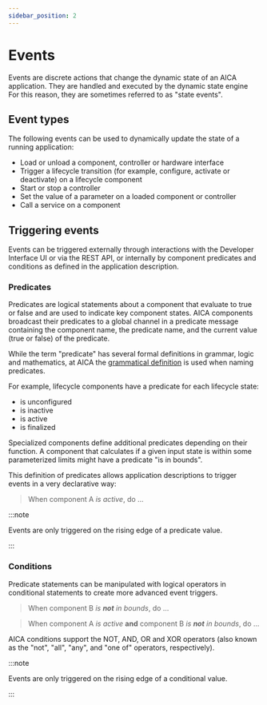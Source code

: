 ```yaml
---
sidebar_position: 2
---
```


# Events

Events are discrete actions that change the dynamic state of an AICA application. They are handled and executed by the
dynamic state engine For this reason, they are sometimes referred to as "state events".

## Event types

The following events can be used to dynamically update the state of a running application:

- Load or unload a component, controller or hardware interface
- Trigger a lifecycle transition (for example, configure, activate or deactivate) on a lifecycle component
- Start or stop a controller
- Set the value of a parameter on a loaded component or controller
- Call a service on a component

## Triggering events

Events can be triggered externally through interactions with the Developer Interface UI or via the REST API, or
internally by component predicates and conditions as defined in the application description.

### Predicates

Predicates are logical statements about a component that evaluate to true or false and are used to indicate key
component states. AICA components broadcast their predicates to a global channel in a predicate message containing the
component name, the predicate name, and the current value (true or false) of the predicate.

While the term "predicate" has several formal definitions in grammar, logic and mathematics, at AICA the [grammatical
definition](https://en.wikipedia.org/wiki/Predicate_(grammar)) is used when naming predicates.

For example, lifecycle components have a predicate for each lifecycle state:

- is unconfigured
- is inactive
- is active
- is finalized

Specialized components define additional predicates depending on their function. A component that calculates if a given
input state is within some parameterized limits might have a predicate "is in bounds".

This definition of predicates allows application descriptions to trigger events in a very declarative way:
> When component A _is active_, do ...

:::note

Events are only triggered on the rising edge of a predicate value.

:::

### Conditions

Predicate statements can be manipulated with logical operators in conditional statements to create more advanced event
triggers.

> When component B _is **not** in bounds_, do ...

> When component A _is active_ **and** component B _is **not** in bounds_, do ...

AICA conditions support the NOT, AND, OR and XOR operators (also known as the "not", "all", "any", and "one of"
operators, respectively).

:::note

Events are only triggered on the rising edge of a conditional value.

:::